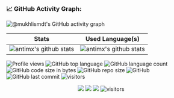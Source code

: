 

<!--   GitHub stats graph -->
### 📈 GitHub Activity Graph:
![@mukhlismdt's GitHub activity graph](https://activity-graph.herokuapp.com/graph?username=antimx&hide_border=true&theme=redical)

| Stats                                                                                                                                       | Used Language(s)                                                                                                                         |
|-----------------------------------------------------------------------------------------------------------------------------------------|---------------------------------------------------------------------------------------------------------------------------|
| ![antimx's github stats](https://github-readme-stats.vercel.app/api?username=antimx&show_icons=true&theme=radical&include_all_commits=true) | ![antimx's github stats](https://github-readme-stats.vercel.app/api/top-langs/?username=antimx&theme=radical&layout=compact) |

![Profile views](https://gpvc.arturio.dev/antimx) ![GitHub top language](https://img.shields.io/github/languages/top/antimx/README) ![GitHub language count](https://img.shields.io/github/languages/count/antimx/README)
![GitHub code size in bytes](https://img.shields.io/github/languages/code-size/antimx/README)
![GitHub repo size](https://img.shields.io/github/repo-size/antimx/README) ![GitHub](https://img.shields.io/github/license/antimx/README) ![GitHub last commit](https://img.shields.io/github/last-commit/antimx/README)
<img src="https://visitor-badge.laobi.icu/badge?page_id=antimx.README" alt="visitors"/>
</p>
<!--   my-icons -->
<p align="center">
    <a href="https://github.com/antimx/antimx"><img src="https://img.shields.io/badge/status-updating-brightgreen.svg"></a>
    <a href="https://github.com/antimx/antimx/stargazers"><img src="https://img.shields.io/github/stars/antimx/antimx.svg?logo=github"></a>
    <a href="https://github.com/antimx/antimx/network/members"><img src="https://img.shields.io/github/forks/antimx/antimx.svg?color=blue&logo=github"></a>
    <img src="https://visitor-badge.laobi.icu/badge?page_id=antimx.antimx" alt="visitors"/>   
</p>
